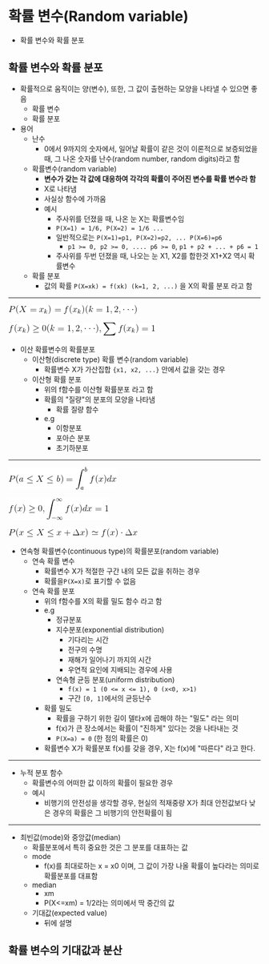 # 확률 변수(Random variable)

- 확률 변수와 확률 분포

## 확률 변수와 확률 분포

- 확률적으로 움직이는 양(변수), 또한, 그 값이 출현하는 모양을 나타낼 수 있으면 좋음
  - 확률 변수
  - 확률 분포
- 용어
  - 난수
    - 0에서 9까지의 숫자에서, 일어날 확률이 같은 것이 이론적으로 보증되었을 때, 그 나온 숫자를 난수(random number, random digits)라고 함
  - 확률변수(random variable)
    - **변수가 갖는 각 값에 대응하여 각각의 확률이 주어진 변수를 확률 변수라 함**
    - X로 나타냄
    - 사실상 함수에 가까움
    - 예시
      - 주사위를 던졌을 때, 나온 눈 X는 확률변수임
      - `P(X=1) = 1/6, P(X=2) = 1/6 ...`
      - 일반적으로는 `P(X=1)=p1, P(X=2)=p2, ... P(X=6)=p6`
        - `p1 >= 0, p2 >= 0, .... p6 >= 0`, `p1 + p2 + ... + p6 = 1`
      - 주사위를 두번 던졌을 때, 나오는 눈 X1, X2를 합한것 X1+X2 역시 확률변수
  - 확률 분포
    - 값의 확률 `P(X=xk) = f(xk) (k=1, 2, ...)` 을 X의 확률 분포 라고 함

---

![](./images/ch4/exp_probability_distribution1.gif)

![](./images/ch4/exp_probability_distribution2.gif)

- 이산 확률변수의 확률분포
  - 이산형(discrete type) 확률 변수(random variable)
    - 확률변수 X가 가산집합 `{x1, x2, ...}` 안에서 값을 갖는 경우
  - 이산형 확률 분포
    - 위의 f함수를 이산형 확률분포 라고 함
    - 확률의 "질량"의 분포의 모양을 나타냄
      - 확률 질량 함수
    - e.g
      - 이항분포
      - 포아슨 분포
      - 초기하분포

---

![](./images/ch4/exp_continuous_probability_distribution1.gif)

![](./images/ch4/exp_continuous_probability_distribution2.gif)

![](./images/ch4/exp_continuous_probability_distribution3.gif)

- 연속형 확률변수(continuous type)의 확률분포(random variable)
  - 연속 확률 변수
    - 확률변수 X가 적절한 구간 내의 모든 값을 취하는 경우
    - 확률을`P(X=x)`로 표기할 수 없음
  - 연속 확률 분포
    - 위의 f함수를 X의 확률 밀도 함수 라고 함
    - e.g
      - 정규분포
      - 지수분포(exponential distribution)
        - 기다리는 시간
        - 전구의 수명
        - 재해가 일어나기 까지의 시간
        - 우연적 요인에 지배되는 경우에 사용
      - 연속형 균등 분포(uniform distribution)
        - `f(x) = 1 (0 <= x <= 1), 0 (x<0, x>1)`
        - 구간 `[0, 1]`에서의 균등난수
    - 확률 밀도
      - 확률을 구하기 위한 길이 델타x에 곱해야 하는 "밀도" 라는 의미
      - f(x)가 큰 장소에서는 확률이 "진하게" 있다는 것을 나타내는 것
      - `P(X=a) = 0` (한 점의 확률은 0)
    - 확률변수 X가 확률분포 f(x)를 갖을 경우, X는 f(x)에 "따른다" 라고 한다.

---

- 누적 분포 함수
  - 확률변수의 어떠한 값 이하의 확률이 필요한 경우
  - 예시
    - 비행기의 안전성을 생각할 경우, 현실의 적재중량 X가 최대 안전값보다 낮은 경우의 확률은 그 비행기의 안전확률이 됨

---

- 최빈값(mode)와 중앙값(median)
  - 확률분포에서 특히 중요한 것은 그 분포를 대표하는 값
  - mode
    - f(x)를 최대로하는 x = x0 이며, 그 값이 가장 나올 확률이 높다라는 의미로 확률분포를 대표함
  - median
    - xm
    - P(X<=xm) = 1/2라는 의미에서 딱 중간의 값
  - 기대값(expected value)
    - 뒤에 설명

## 확률 변수의 기대값과 분산
